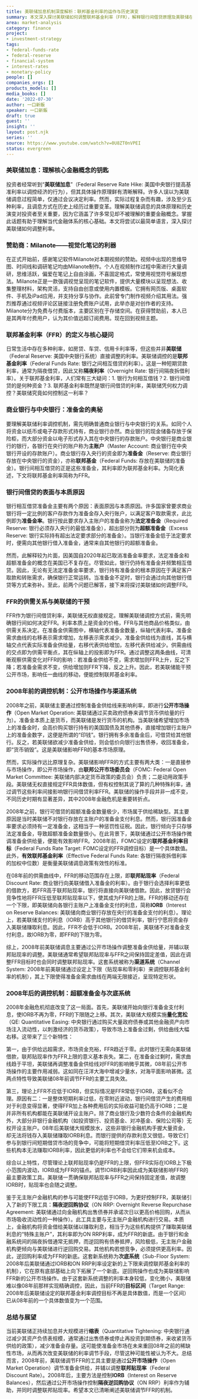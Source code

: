 ```yaml
---
title: 美联储加息机制深度解析：联邦基金利率的运作与历史演变
summary: 本文深入探讨美联储如何调整联邦基金利率（FFR），解释银行间借贷原理及美联储在2008年前后调控手段的演变，揭示当代金融体系的核心基础。
area: market-analysis
category: finance
project:
- investment-strategy
tags:
- federal-funds-rate
- federal-reserve
- financial-system
- interest-rates
- monetary-policy
people: []
companies_orgs: []
products_models: []
media_books: []
date: '2022-07-30'
author: 一口新飯
speaker: 一口新飯
draft: true
guest: ''
insight: ''
layout: post.njk
series: ''
source: https://www.youtube.com/watch?v=0U8ZT0nVPEI
status: evergreen
---
```

### 美联储加息：理解核心金融概念的钥匙

投资者经常听到“**美联储加息**”（Federal Reserve Rate Hike: 美国中央银行提高基准利率以调控经济的行为），但其具体操作原理鲜有清晰解释。许多人误以为美联储调息过程简单，仅通过会议决定利率。然而，实际过程复杂而有趣，涉及至少五种利率，且调息方式在历史上经历过重要变革。理解美联储调息的具体原理和历史演变对投资者至关重要，因为它涵盖了许多常见却不被理解的重要金融概念。掌握此话题有助于理解当代金融体系的核心基础。本文将尝试以最简单语言，深入探讨美联储如何调整利率。

### 赞助商：Milanote——视觉化笔记的利器

在正式开始前，感谢笔记软件Milanote对本期视频的赞助。视频中出现的思维导图、时间线和调研笔记均由Milanote制作。个人在视频制作过程中需进行大量调研，思维活跃，偏爱在笔记上自由涂画，不喜固定格式，常使用视觉符号展现想法。Milanote正是一款强调视觉呈现的笔记软件，提供大量模块以呈现想法、收集整理材料，架构灵活，支持自由创意或使用内置模板。它拥有网页版、桌面软件、手机及iPad应用，并支持分享与协作。此前曾专门制作视频介绍其用法。强烈推荐通过视频评论区链接注册免费账户试用，此举亦是对创作者的支持。Milanote分为免费与付费版本，主要区别在于存储空间。在获得赞助前，本人已是其两年付费用户，认为其价值远超订阅费用。现在回到视频主题。

### 联邦基金利率（FFR）的定义与核心疑问

日常生活中存在多种利率，如房贷、车贷、信用卡利率等，但这些并非**美联储**（Federal Reserve: 美国中央银行系统）直接调整的利率。美联储调控的是**联邦基金利率**（Federal Funds Rate: 银行之间相互借贷的利率）。这是一种短期贷款利率，通常为隔夜借贷，因此又称**隔夜利率**（Overnight Rate: 银行间隔夜拆借利率）。关于联邦基金利率，人们常有三大疑问：1. 银行为何相互借钱？2. 银行间借贷的是何种资金？3. 联邦基金利率既然是银行间借贷的利率，美联储凭何权力调控？美联储究竟如何控制这一利率？

### 商业银行与中央银行：准备金的奥秘

要理解美联储利率调控机制，需先明确普通商业银行与中央银行的关系。如同个人将资金以纸币或电子存款形式持有，商业银行亦然。商业银行的现金储备存放于保险柜，而大部分资金以电子形式存入其在中央银行的存款账户。中央银行是商业银行的银行，各银行在央行的账户称为**主账户**（Master Account: 商业银行在中央银行开设的存款账户）。商业银行存入央行的资金即为**准备金**（Reserve: 商业银行存放在中央银行的资金），亦称**联邦基金**（Federal Funds: 存放在美联储的准备金）。银行间相互借贷的正是这些准备金，其利率即为联邦基金利率。为简化表述，下文将联邦基金利率简称为FFR。

### 银行间借贷的表面与本质原因

银行相互借贷准备金主要有两个原因：表面原因与本质原因。许多国家曾要求商业银行将一定比例的客户存款作为准备金存入央行账户，以满足客户取款需求，此比例即为**准备金率**。银行按此要求存入主账户的准备金称为**法定准备金**（Required Reserve: 银行必须存入央行的最低准备金），超出部分则为**超额准备金**（Excess Reserve: 银行实际持有超出法定要求部分的准备金）。当银行准备金低于法定要求时，便需向其他银行借入准备金，通常来自其他银行的超额准备金。

然而，此解释较为片面，因美国自2020年起已取消准备金率要求，法定准备金和超额准备金的概念在美国已不复存在。尽管如此，银行仍持有准备金并频繁相互借贷。因此，无论有无法定准备金率要求，银行持有准备金的根本原因在于满足客户取款和转账需求，确保银行正常运转。当准备金不足时，银行会通过向其他银行借贷等方式来弥补。至此，前两个问题已解答，接下来将探讨美联储如何调整FFR。

### FFR的供需关系与美联储的干预

FFR作为银行间借贷利率，美联储无权直接规定。理解美联储调控方式前，需先明确银行间如何决定FFR。利率本质上是资金的价格，FFR与其他商品价格类似，由供需关系决定。在准备金供需图中，横轴代表准备金数量，纵轴代表利率。准备金需求曲线的右移表示需求增加，左移表示需求减少。准备金供给线为直线，其与横轴交点代表实际准备金供给量，右移代表供给增加，左移代表供给减少。供需曲线的交点即为供需平衡点，其在纵轴上的投影即为FFR。通过调整这两条曲线，可清晰观察供需变化对FFR的影响：若准备金供给不变，需求增加则FFR上升，反之下降；若准备金需求不变，供给增加则FFR下降，反之上升。因此，若美联储能干预公开市场，影响任一曲线的移动，便能控制联邦基金利率。

### 2008年前的调控机制：公开市场操作与渠道系统

2008年之前，美联储主要通过控制准备金供给线来影响利率，即进行**公开市场操作**（Open Market Operation: 美联储通过买卖政府债券来调节货币供给量的行为）。准备金本质上是货币，而美联储是发行货币的机构。当美联储希望增加市场上的准备金时，会高价购买银行持有的美国国债及其他债券，直接增加银行主账户上的准备金数字，这便是所谓的“印钱”。银行拥有多余准备金后，可借贷给其他银行。反之，若美联储欲减少准备金供给，则会低价向银行出售债券，收回准备金，即“货币销毁”。这是美联储影响FFR的基本市场原理。

然而，实际操作远比原理复杂。美联储影响FFR的方式主要有两大类：一是直接参与市场操作，即公开市场操作，由**联邦公开市场委员会**（FOMC: Federal Open Market Committee: 美联储内部决定货币政策的委员会）负责；二是动用政策手段。美联储无权直接规定FFR具体数值，但有权控制其说了算的几种特殊利率，通过调节这些利率间接影响银行间借贷利率FFR。美联储的操作手段并非一成不变，不同历史时期有显著差异，其中2008年金融危机是重要转折点。

2008年之前，银行可借贷的超额准备金数量极少，市场属于供给稀缺型。其主要原因是当时美联储不对银行存放在主账户的准备金支付利息。然而，银行因准备金率要求必须持有一定准备金，这相当于一种惩罚性征税。因此，银行倾向于只存够法定准备金，导致超额准备金数量很小。在此背景下，美联储通过公开市场操作微调准备金供给量，便能有效影响FFR。2008年前，FOMC设定的**联邦基金利率目标**（Federal Funds Rate Target: FOMC设定的FFR调控目标）是一个具体数值。此外，**有效联邦基金利率**（Effective Federal Funds Rate: 各银行隔夜拆借利率的加权中位数）是衡量美联储调息政策有效性的标准。

在08年前的供需曲线中，FFR的移动范围存在上限，即**联邦贴现率**（Federal Discount Rate: 商业银行向美联储借入准备金的利率）。由于银行会选择利率更低的借款方，若FFR高于联邦贴现率，银行将直接向美联储借款。因此，放贷银行会竞争性地将FFR压低至联邦贴现率以下，使其成为FFR的上限。FFR的移动还存在一个下限，即美联储向各银行主账户上准备金支付的利息，简称**IORB**（Interest on Reserve Balances: 美联储向商业银行存放在央行的准备金支付的利息）。理论上，若美联储支付的利息（IORB）高于其他银行的借贷利率，银行宁愿将资金存入美联储赚取利息。因此，FFR不会低于IORB。2008年前，美联储不对准备金支付利息，故IORB为零，即FFR的下限为零。

综上，2008年前美联储调息主要通过公开市场操作调整准备金供给量，并辅以联邦贴现率的调整。美联储通常希望联邦贴现率与FFR之间保持固定差值，因此在调整FFR目标时也会同时调整联邦贴现率。这套系统被称为**渠道系统**（Channel System: 2008年前美联储通过设定上下限（贴现率和零利率）来调控联邦基金利率的机制），其上下限使得准备金需求曲线在两端无限接近，呈现特定形状。

### 2008年后的调控机制：超额准备金与次底系统

2008年金融危机彻底改变了这一局面。首先，美联储开始向银行准备金支付利息，使IORB不再为零，FFR的下限随之上移。其次，美联储大规模实施**量化宽松**（QE: Quantitative Easing: 中央银行通过购买大量政府债券或其他金融资产向市场注入流动性，以刺激经济的货币政策），导致市场上准备金过剩，供给曲线大幅右移。这带来了三个新特性：

第一，由于供给远超需求，市场资金充裕，FFR趋近于零。此时银行无需向美联储借款，联邦贴现率作为FFR上限的意义基本丧失。第二，在准备金过剩时，需求曲线趋于平坦，美联储再调整准备金供给线对FFR的影响微乎其微，08年前公开市场操作的主要作用减弱。这如同在汪洋大海中增减少量水，对海平面影响甚微。这两点特性导致美联储08年前调节FFR的主要工具失效。

第三，理论上FFR不应低于IORB，但实际情况是FFR常低于IORB，这看似不合理。原因有二：一是整体短期利率过低，在零附近波动，银行间借贷产生的费用相对于利息变得显著，使得FFR加上各种费用后的实际收益可能仍高于IORB；二是并非所有机构都能在美联储开设主账户。除了商业银行及少数符合条件的金融机构外，大部分非银行金融机构（如投资银行、投资基金、对冲基金、保险公司等）无权开设主账户。08年后美联储大规模放水，这些非银行金融机构手握大量资金，却无法将钱存入美联储赚取IORB利息。而银行提供的存款利息又很低，导致它们参与到银行间短期借贷市场的竞争中，可能将短期借贷利率压低至IORB之下。这些机构本无法赚取IORB利率，因此更低的利率也不会给它们带来机会成本。

综合以上特性，尽管理论上联邦贴现率仍是FFR的上限，但FFR实际在IORB上下极小范围内波动，IORB成为FFR的锚点。调节IORB利率因此成为美联储影响FFR的最主要政策工具。美联储一贯确保联邦贴现率与FFR之间保持固定差值，故调整IORB时，贴现率也会随之调整。

鉴于无主账户金融机构的参与可能使FFR远低于IORB，为更好控制FFR，美联储引入了新的下限工具：**隔夜逆回购协议**（ON RRP: Overnight Reverse Repurchase Agreement: 美联储通过向金融机构出售债券并承诺次日以更高价格回购，从而从市场吸收流动性的一种操作）。此工具主要与无主账户金融机构进行交易。本质上，金融机构将资金借给美联储以赚取利息，相当于为这些机构提供了赚取美联储利息的“特殊主账户”，其利率即为ON RRP利率，成为FFR的新底。由于银行和金融系统间的隔夜拆借通常无抵押，而逆回购有债券抵押，风险极低，无主账户金融机构更倾向与美联储进行逆回购交易。其他机构若想竞争，必须提供更高利率。因此，逆回购利率成为FFR的新底。这套新系统称为**次底系统**（Sub-Floor System: 2008年后美联储通过IORB和ON RRP利率设定新的上下限来调控联邦基金利率的机制），它在原有底部基础上向下拓展了一个新底。逆回购操作也成为美联储影响FFR新的公开市场操作。由于这套新系统调整的利率本身较低，变化微小，美联储难以像08年前那样实现精确调控，因此，当前FFR的**目标区间**（Target Range: 2008年后美联储设定的联邦基金利率调控目标不再是具体数值，而是一个区间）已从08年前的一个具体数值变为一个范围。

### 总结与展望

当前美联储正持续加息并大规模进行**缩表**（Quantitative Tightening: 中央银行通过减少其资产负债表规模，通常通过出售债券或停止再投资到期债券，来收紧货币供给的政策），减少准备金存量。这可能使准备金市场在未来重回08年之前的稀缺性市场，从而再次改变美联储的利率调节手段，尽管这种可能性被认为不大。总结而言，2008年前，美联储调节FFR的工具主要是通过**公开市场操作**（Open Market Operation）调节准备金供给，并辅以调整**联邦贴现率**（Federal Discount Rate）。2008年后，主要方法是控制**IORB**（Interest on Reserve Balances），然后通过公开市场操作控制**隔夜逆回购协议**（ON RRP）利率作为辅助，并同时调整联邦贴现率。希望本文已清晰阐述美联储调节FFR的机制。
